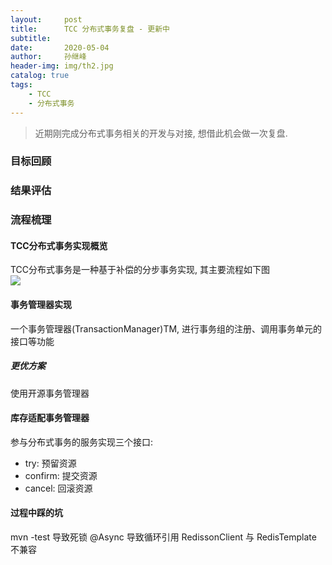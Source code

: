 ```yaml
---
layout:     post
title:      TCC 分布式事务复盘 - 更新中
subtitle:   
date:       2020-05-04
author:     孙继峰
header-img: img/th2.jpg
catalog: true
tags:
    - TCC
    - 分布式事务
---
```


> 近期刚完成分布式事务相关的开发与对接, 想借此机会做一次复盘.

### 目标回顾

### 结果评估

### 流程梳理
#### TCC分布式事务实现概览
TCC分布式事务是一种基于补偿的分步事务实现, 其主要流程如下图<br>
![](https://github.com/SunJiFengPlus/SunJiFengPlus.github.io/blob/master/img/SequenceDiagram1.png)

#### 事务管理器实现
一个事务管理器(TransactionManager)TM, 进行事务组的注册、调用事务单元的接口等功能

##### 更优方案
使用开源事务管理器

#### 库存适配事务管理器
参与分布式事务的服务实现三个接口:<br>
- try: 预留资源
- confirm: 提交资源
- cancel: 回滚资源

#### 过程中踩的坑
mvn -test 导致死锁
@Async 导致循环引用
RedissonClient 与 RedisTemplate 不兼容